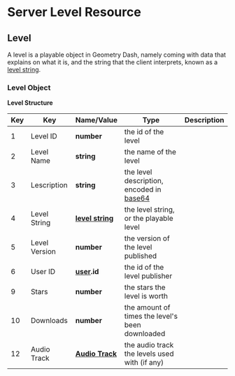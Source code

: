 # Server Level Resource

## Level
A level is a playable object in Geometry Dash, namely coming with data that explains on what it is, and the string that the client interprets, known as a [level string](#).

### Level Object
**Level Structure**

| Key | Key | Name/Value | Type | Description |
|-----|-----|------------|------|-------------|
| 1 | Level ID | **number** | the id of the level | 
| 2 | Level Name | **string** | the name of the level |
| 3 | Lescription | **string** | the level description, encoded in [base64](/topics/encryption/base64.md) |
| 4 | Level String | **[level string]()** | the level string, or the playable level |
| 5 | Level Version | **number** | the version of the level published |
| 6 | User ID | **[user](/resources/user.md).id** | the id of the level publisher |
| 9 | Stars | **number** | the stars the level is worth |
| 10 | Downloads | **number** | the amount of times the level's been downloaded |
| 12 | Audio Track | **[Audio Track](/reference?id=audio-track)** | the audio track the levels used with (if any) |